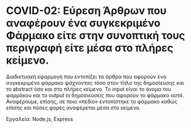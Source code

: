 # COVID-02:  Εύρεση Άρθρων που αναφέρουν ένα συγκεκριμένο Φάρμακο είτε στην συνοπτική τους περιγραφή είτε μέσα στο πλήρες κείμενο. 

Διαδικτυακή εφαρμογή που εντοπίζει τα άρθρα που αφορούν ένα συγκεκριμένο φάρμακο ψάχνοντας τόσο στον τίτλο της δημοσίευσης και το abstract όσο και στο πλήρες κείμενο. Το input είναι το όνομα του φαρμάκου και το output οι δημοσιεύσεις που αφορούν το φάρμακο αυτό. Αναφέρουμε, επίσης, σε ποιο «πεδίο» εντοπίστηκε το φάρμακο καθώς επίσης και πόσες φορές αναφέρεται μέσα στο κείμενο.

Εργαλεία: Node.js, Express
